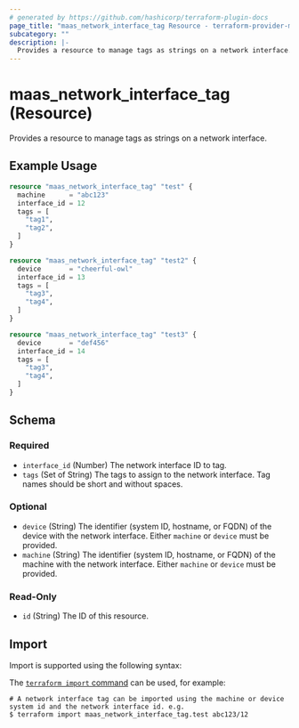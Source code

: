 ```yaml
---
# generated by https://github.com/hashicorp/terraform-plugin-docs
page_title: "maas_network_interface_tag Resource - terraform-provider-maas"
subcategory: ""
description: |-
  Provides a resource to manage tags as strings on a network interface.
---
```


# maas_network_interface_tag (Resource)

Provides a resource to manage tags as strings on a network interface.

## Example Usage

```terraform
resource "maas_network_interface_tag" "test" {
  machine      = "abc123"
  interface_id = 12
  tags = [
    "tag1",
    "tag2",
  ]
}

resource "maas_network_interface_tag" "test2" {
  device       = "cheerful-owl"
  interface_id = 13
  tags = [
    "tag3",
    "tag4",
  ]
}

resource "maas_network_interface_tag" "test3" {
  device       = "def456"
  interface_id = 14
  tags = [
    "tag3",
    "tag4",
  ]
}
```

<!-- schema generated by tfplugindocs -->
## Schema

### Required

- `interface_id` (Number) The network interface ID to tag.
- `tags` (Set of String) The tags to assign to the network interface. Tag names should be short and without spaces.

### Optional

- `device` (String) The identifier (system ID, hostname, or FQDN) of the device with the network interface. Either `machine` or `device` must be provided.
- `machine` (String) The identifier (system ID, hostname, or FQDN) of the machine with the network interface. Either `machine` or `device` must be provided.

### Read-Only

- `id` (String) The ID of this resource.

## Import

Import is supported using the following syntax:

The [`terraform import` command](https://developer.hashicorp.com/terraform/cli/commands/import) can be used, for example:

```shell
# A network interface tag can be imported using the machine or device system id and the network interface id. e.g.
$ terraform import maas_network_interface_tag.test abc123/12
```
